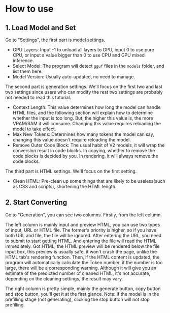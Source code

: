 # How to use

## 1. Load Model and Set

Go to "Settings", the first part is model settings.

- GPU Layers: Input -1 to unload all layers to GPU, input 0 to use pure CPU, or input a value bigger than 0 to use CPU and GPU mixed inference.
- Select Model: The program will detect `gguf` files in the `models` folder, and list them here.
- Model Version: Usually auto-updated, no need to manage.

The second part is generation settings.
We'll focus on the first two and last two settings since users who can modify the rest two settings are probably not needed to read this tutorial.

- Context Length: This value determines how long the model can handle HTML files, and the following section will explain how to determine whether the input is too long. But, the higher this value is, the more VRAM/RAM it will consume. Changing this value requires reloading the model to take effect.
- Max New Tokens: Determines how many tokens the model can say, changing this value doesn't require reloading the model.
- Remove Outer Code Block: The usual habit of V2 models, it will wrap the conversion result in code blocks. In copying, whether to remove the code blocks is decided by you. In rendering, it will always remove the code blocks.

The third part is HTML settings.
We'll focus on the first setting.

- Clean HTML: Pre-clean up some things that are likely to be useless(such as CSS and scripts), shortening the HTML length.

## 2. Start Converting

Go to "Generation", you can see two columns.
Firstly, from the left column.

The left column is mainly input and preview HTML, you can use two types of input, URL or HTML file. The former's priority is higher, so if you have both URL and file, the file will be ignored.
After entering the URL, you need to submit to start getting HTML. And entering the file will read the HTML immediately.
Got HTML, the HTML preview will be rendered below the file input box, this preview is usually safe, it won't crash the page, unlike the HTML tab's rendering function.
Then, if the HTML content is updated, the program will automatically calculate the Token number, if the number is too large, there will be a corresponding warning. Although it will give you an estimate of the predicted number of cleaned HTML, it's not accurate, depending on the cleaning settings, the result may vary.

The right column is pretty simple, mainly the generate button, copy button and stop button, you'll get it at the first glance.
Note: if the model is in the prefilling stage (not generating), clicking the stop button will not stop prefilling.
